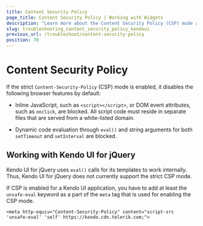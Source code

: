 ```yaml
---
title: Content Security Policy
page_title: Content Security Policy | Working with Widgets 
description: "Learn more about the Content Security Policy (CSP) mode and how to work with it in Kendo UI for jQuery controls."
slug: troubleshooting_content_security_policy_kendoui
previous_url: /troubleshoot/content-security-policy
position: 70
---
```


# Content Security Policy

If the strict `Content-Security-Policy` (CSP) mode is enabled, it disables the following browser features by default:

* Inline JavaScript, such as `<script></script>`, or DOM event attributes, such as `onclick`, are blocked. All script code must reside in separate files that are served from a white-listed domain.

* Dynamic code evaluation through `eval()` and string arguments for both `setTimeout` and `setInterval` are blocked.

## Working with Kendo UI for jQuery

Kendo UI for jQuery uses `eval()` calls for its templates to work internally. Thus, Kendo UI for jQuery does not currently support the strict CSP mode.

If CSP is enabled for a Kendo UI application, you have to add at least the `unsafe-eval` keyword as a part of the `meta` tag that is used for enabling the CSP mode.

    <meta http-equiv="Content-Security-Policy" content="script-src 'unsafe-eval' 'self' https://kendo.cdn.telerik.com;">
